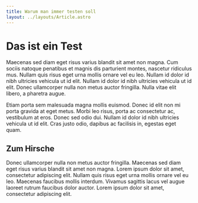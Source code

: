 ```yaml
---
title: Warum man immer testen soll
layout: ../layouts/Article.astro
---
```


# Das ist ein Test

Maecenas sed diam eget risus varius blandit sit amet non magna. Cum sociis natoque penatibus et magnis dis parturient montes, nascetur ridiculus mus. Nullam quis risus eget urna mollis ornare vel eu leo. Nullam id dolor id nibh ultricies vehicula ut id elit. Nullam id dolor id nibh ultricies vehicula ut id elit. Donec ullamcorper nulla non metus auctor fringilla. Nulla vitae elit libero, a pharetra augue.

Etiam porta sem malesuada magna mollis euismod. Donec id elit non mi porta gravida at eget metus. Morbi leo risus, porta ac consectetur ac, vestibulum at eros. Donec sed odio dui. Nullam id dolor id nibh ultricies vehicula ut id elit. Cras justo odio, dapibus ac facilisis in, egestas eget quam.

## Zum Hirsche

Donec ullamcorper nulla non metus auctor fringilla. Maecenas sed diam eget risus varius blandit sit amet non magna. Lorem ipsum dolor sit amet, consectetur adipiscing elit. Nullam quis risus eget urna mollis ornare vel eu leo. Maecenas faucibus mollis interdum. Vivamus sagittis lacus vel augue laoreet rutrum faucibus dolor auctor. Lorem ipsum dolor sit amet, consectetur adipiscing elit.